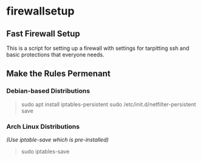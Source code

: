 # firewallsetup
## Fast Firewall Setup

This is a script for setting up a firewall with settings for tarpitting ssh and basic protections that everyone needs.

## Make the Rules Permenant
### Debian-based Distributions
> sudo apt install iptables-persistent
> sudo /etc/init.d/netfilter-persistent save

### Arch Linux Distributions
*(Use iptable-save which is pre-installed)*
> sudo iptables-save

